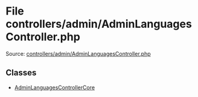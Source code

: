 File controllers/admin/AdminLanguagesController.php
=========

Source: [controllers/admin/AdminLanguagesController.php](https://github.com/PrestaShop/PrestaShop/blob/1.5.0.5/controllers/admin/AdminLanguagesController.php)


Classes
-------

* [AdminLanguagesControllerCore](class.AdminLanguagesControllerCore.md)

